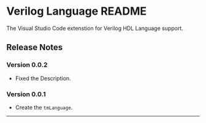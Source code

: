 # Verilog Language README

The Visual Studio Code extenstion for Verilog HDL Language support.

## Release Notes

### Version 0.0.2

* Fixed the Description.

### Version 0.0.1

* Create the `tmLanguage`.

-----------------------------------------------------------------------------------------------------------